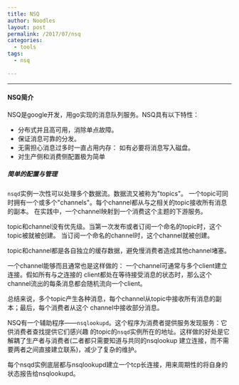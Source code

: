 ```yaml
---
title: NSQ
author: Noodles
layout: post
permalink: /2017/07/nsq
categories:
  - tools
tags:
  - nsq
  
---
```


<!--more-->

 ---------------------------------------------------

#### NSQ简介

  NSQ是google开发，用go实现的消息队列服务。NSQ具有以下特性：
 - 分布式并且高可用，消除单点故障。
 - 保证消息可靠的分发。
 - 无需担心消息过多时一直占用内存： 如有必要将消息写入磁盘。
 - 对生产侧和消费侧配置极为简单


##### 简单的配置与管理

  `nsqd`实例一次性可以处理多个数据流。数据流又被称为"topics"。
  一个topic可同时拥有一个或多个"channels"。每个channel都从与之相关的topic接收所有消息的副本。
  在实践中，一个channel映射到一个消费这个主题的下游服务。

  topic和channel没有优先级。当第一次发布或者订阅一个命名的topic时，这个topic被就被创建。
  当订阅一个命名的channel时，这个channel就被创建。

  topic和channel都是各自独立的缓存数据，避免慢消费者造成其他channel堵塞。

  一个channel能够而且通常也是这样做的： 一个channel可通常与多个client建立连接。假如所有与之连接的
  client都处在等待接受消息的状态时，那么这个channel流出的每条消息都会随机流向一个client。

  总结来说，多个topic产生各种消息，每个channel从topic中接收所有消息的副本；最后，每个消费者从这个
  channel中接收部分消息。

  NSQ有一个辅助程序——`nsqlookupd`。这个程序为消费者提供服务发现服务：它供消费者查找提供它们感兴趣
  的topic的`nsqd`实例所在的地址。这样做的好处是它解耦了生产者与消费者(二者都只需要知道与共同的nsqlookup
  建立连接，而不需要两者之间直接建立联系)，减少了复杂的维护。

  每个nsqd实例底层都与nsqlookupd建立一个tcp长连接，用来周期性的将自身的状态报告给nsqlookupd。

